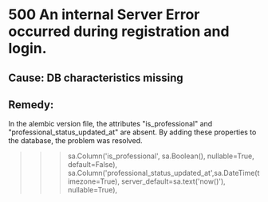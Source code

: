 # 500 An internal Server Error occurred during registration and login.
## Cause: DB characteristics missing
## Remedy:
In the alembic version file, the attributes "is_professional" and "professional_status_updated_at" are absent. By adding these properties to the database, the problem was resolved.

>>>sa.Column('is_professional', sa.Boolean(), nullable=True, default=False),
>>>sa.Column('professional_status_updated_at',sa.DateTime(timezone=True), server_default=sa.text('now()'), nullable=True),
